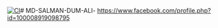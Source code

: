 [![CI](https://github.com/git/git/actions/workflows/main.yml/badge.svg?branch=master&event=pull_request_review_comment)](https://github.com/git/git/actions/workflows/main.yml)# MD-SALMAN-DUM-ALI-
https://www.facebook.com/profile.php?id=100008919098795

